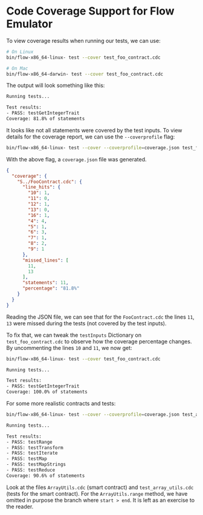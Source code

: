 # Code Coverage Support for Flow Emulator

To view coverage results when running our tests, we can use:

```bash
# On Linux
bin/flow-x86_64-linux- test --cover test_foo_contract.cdc

# On Mac
bin/flow-x86_64-darwin- test --cover test_foo_contract.cdc
```

The output will look something like this:

```bash
Running tests...

Test results:
- PASS: testGetIntegerTrait
Coverage: 81.8% of statements
```

It looks like not all statements were covered by the test inputs. To view details for the coverage report,
we can use the `--coverprofile` flag:

```bash
bin/flow-x86_64-linux- test --cover --coverprofile=coverage.json test_foo_contract.cdc
```

With the above flag, a `coverage.json` file was generated.

```json
{
  "coverage": {
    "S../FooContract.cdc": {
      "line_hits": {
        "10": 1,
        "11": 0,
        "12": 1,
        "13": 0,
        "16": 1,
        "4": 4,
        "5": 1,
        "6": 3,
        "7": 1,
        "8": 2,
        "9": 1
      },
      "missed_lines": [
        11,
        13
      ],
      "statements": 11,
      "percentage": "81.8%"
    }
  }
}
```

Reading the JSON file, we can see that for the `FooContract.cdc` the lines `11`, `13` were missed during the tests (not covered by the test inputs).

To fix that, we can tweak the `testInputs` Dictionary on `test_foo_contract.cdc` to observe how the coverage percentage changes. By uncommenting the lines `10` and `11`, we now get:

```bash
bin/flow-x86_64-linux- test --cover test_foo_contract.cdc

Running tests...

Test results:
- PASS: testGetIntegerTrait
Coverage: 100.0% of statements
```

For some more realistic contracts and tests:

```bash
bin/flow-x86_64-linux- test --cover --coverprofile=coverage.json test_array_utils.cdc

Running tests...

Test results:
- PASS: testRange
- PASS: testTransform
- PASS: testIterate
- PASS: testMap
- PASS: testMapStrings
- PASS: testReduce
Coverage: 90.6% of statements
```

Look at the files `ArrayUtils.cdc` (smart contract) and `test_array_utils.cdc` (tests for the smart contract). For the `ArrayUtils.range` method, we have omitted in purpose the branch where `start > end`. It is left as an exercise to the reader.
